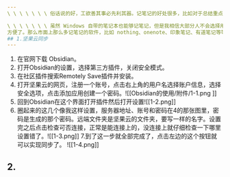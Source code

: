 ```yaml
--- 
\ \ \ \ \ \ \ 俗话说的好，工欲善其事必先利其器。记笔记的好处很多，比如对于总结重点、梳理思路等等。记好笔记有事半功倍的效果，后续对于知识回顾知识串联有很大帮助。很多人都是学了很多，但是没办法将知识串联起来，这就导致不能在项目中对这些知识灵活运用。所以有个记笔记的习惯是好处大于坏处的。

\ \ \ \ \ \ \ 虽然 Windows 自带的笔记本也能够记笔记，但是我相信大部分人不会选择用这个来记，因为太不
方便了。那么市面上那么多记笔记的软件，比如 nothing、onenote、印象笔记、有道笔记等等一大堆到底该选哪一个呢？其实都大差不差。我们选择的理由无非就是界面好不好看、操作放不方便、功能好不好用、以及跨平台好不好，选择一款自己喜欢的就可以了。我选择 Obsidian 的理由是这款笔记软件有很多插件，扩展性很好但也比较难上手，不过本人就是爱折腾。并且它能够在本地记笔记然后上传到云端，但是它自带的云同步是要收费的（一个月好几十呢），不过只要思想不滑坡，办法总比困难多！我们可以把 obsidian 的仓库传到坚果云或者是通过 git 传到 github。但是国内不能直连 github，也可以用 gitee 代替，方法是一样的。实际上用坚果云或者是 git 其一就可以，但是两个一块用会更保险。
## 1.坚果云同步
--- 
```

1. 在官网下载 Obsidian。
2. 打开Obsid~~i~~an的设置，选择第三方插件，关闭安全模式。
3. 在社区插件搜索Remotely Save插件并安装。
4. 打开坚果云的网页，注册一个账号，点击右上角的用户名选择账户信息，选择安全选项，点击添加应用创建一个密码。![[Obsidian的使用/附件/1-1.png ]]
5. 回到Obsidian在这个界面打开插件然后打开设置![[1-2.png]]
6. 圈起来的这几个像我这样设置，服务器地址、账号和密码在4的那张图里，密码是生成的那个密码。远端文件夹是坚果云的文件夹，要写一样的名字。设置完之后点击检查可否连接，正常是能连接上的，没连接上就仔细检查一下哪里设置错了。![[1-3.png]]
7.到了这一步就全部完成了，点击左边的这个按钮就可以实现同步了。 ![[1-4.png]]
## 2.